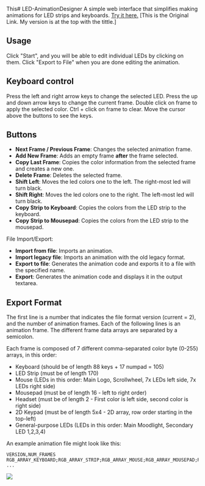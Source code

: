 This# LED-AnimationDesigner
A simple web interface that simplifies making animations for LED strips and keyboards.
[Try it here.](https://nicolasdeory.github.io/LED-AnimationDesigner/) [This is the Original Link. My version is at the top with the tittle.]

## Usage
Click "Start", and you will be able to edit individual LEDs by clicking on them.
Click "Export to File" when you are done editing the animation.

## Keyboard control
Press the left and right arrow keys to change the selected LED.
Press the up and down arrow keys to change the current frame.
Double click on frame to apply the selected color.
Ctrl + click on frame to clear.
Move the cursor above the buttons to see the keys.

## Buttons
- **Next Frame / Previous Frame**: Changes the selected animation frame.
- **Add New Frame**: Adds an empty frame **after** the frame selected.
- **Copy Last Frame**: Copies the color information from the selected frame and creates a new one.
- **Delete Frame**: Deletes the selected frame.
- **Shift Left**: Moves the led colors one to the left. The right-most led will turn black.
- **Shift Right**: Moves the led colors one to the right. The left-most led will turn black.
- **Copy Strip to Keyboard**: Copies the colors from the LED strip to the keyboard.
- **Copy Strip to Mousepad**: Copies the colors from the LED strip to the mousepad.

File Import/Export:
- **Import from file**: Imports an animation.
- **Import legacy file**: Imports an animation with the old legacy format.
- **Export to file**: Generates the animation code and exports it to a file with the specified name.
- **Export**: Generates the animation code and displays it in the output textarea.

## Export Format
The first line is a number that indicates the file format version (current = 2), and the number of animation frames.
Each of the following lines is an animation frame. The different frame data arrays are separated by a semicolon.

Each frame is composed of 7 different comma-separated color byte (0-255) arrays, in this order:
- Keyboard (should be of length 88 keys + 17 numpad = 105)
- LED Strip (must be of length 170)
- Mouse (LEDs in this order: Main Logo, Scrollwheel, 7x LEDs left side, 7x LEDs right side)
- Mousepad (must be of length 16 - left to right order)
- Headset (must be of length 2 - First color is left side, second color is right side)
- 2D Keypad (must be of length 5x4 - 2D array, row order starting in the top-left)
- General-purpose LEDs (LEDs in this order: Main Moodlight, Secondary LED 1,2,3,4)

An example animation file might look like this:
```
VERSION,NUM_FRAMES
RGB_ARRAY_KEYBOARD;RGB_ARRAY_STRIP;RGB_ARRAY_MOUSE;RGB_ARRAY_MOUSEPAD;RGB_ARRAY_HEADSET;RGB_ARRAY_KEYPAD;RGB_ARRAY_GENERAL\n
...
```
![](readme/demo-anim.gif)

